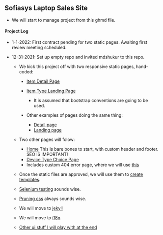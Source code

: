 ## Sofiasys Laptop Sales Site

- We will start to manage project from this ghmd file.

#### Project Log
- 1-1-2022: First contract pending for two static pages.  Awaiting first review meeting scheduled.

- 12-31-2021: Set up empty repo and invited mdshukur to this repo.
  - We kick this project off with two responsive static pages, hand-coded:
    - [Item Detail Page](https://eshop.macsales.com/configure-my-mac/UAPH3JS422XXXXC)
    - [Item Type Landing Page](https://eshop.macsales.com/configure-my-mac/macbook-pro)
      - It is assumed that bootstrap conventions are going to be used.

    - Other examples of pages doing the same thing:
      - [Detail page](https://www.macofalltrades.com/apple-macbook-pro-13-inch-2-4ghz-core-i7-late-2016-silver-mll42ll-a-2-very-good-condition/)
      - [Landing page](https://www.macofalltrades.com/apple-laptops/)

  - Two other pages will folow:
    - [Home](https://drive.google.com/file/d/1fhoXLHbRS-gPBW5FpKyCBNduUduC-Gnq/view?usp=sharing) This is bare bones to start, with custom header and footer.  SEO IS IMPORTANT!
    - [Device Type Choice Page](https://eshop.macsales.com/shop/Apple_Systems/Used/Macs_and_Tablets)
    - Includes custom 404 error page, where we will use [this](https://codepen.io/shankarcabus/pen/hBbDi)


  - Once the static files are approved, we will use them to [create templates](https://docs.github.com/en/pages/setting-up-a-github-pages-site-with-jekyll/adding-a-theme-to-your-github-pages-site-using-jekyll).
  - [Selenium testing](https://getpocket.com/read/3514991581) sounds wise.
  - [Pruning css](https://github.com/purifycss/purifycss) always sounds wise.
  - We will move to [jekyll](http://henrythemes.github.io/jekyll-bootstrap-theme/)
  - We will move to [i18n](https://forestry.io/blog/creating-a-multilingual-blog-with-jekyll/)
  - [Other ui stuff I will play with at the end](https://www.alessioatzeni.com/mac-osx-lion-css3/)
